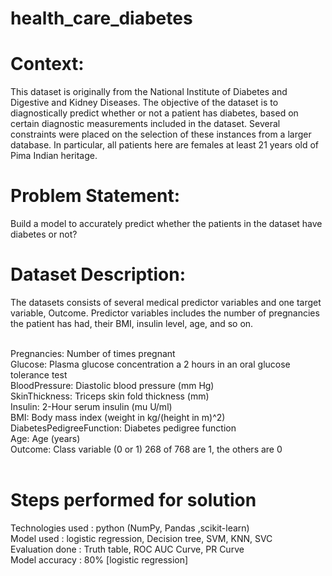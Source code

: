 # health_care_diabetes

# Context:

This dataset is originally from the National Institute of Diabetes and Digestive and Kidney Diseases. The objective of the dataset is to diagnostically predict whether or not a patient has diabetes, based on certain diagnostic measurements included in the dataset. Several constraints were placed on the selection of these instances from a larger database. In particular, all patients here are females at least 21 years old of Pima Indian heritage.

# Problem Statement:

Build a model to accurately predict whether the patients in the dataset have diabetes or not?

# Dataset Description:

The datasets consists of several medical predictor variables and one target variable, Outcome. Predictor variables includes the number of pregnancies the patient has had, their BMI, insulin level, age, and so on.<br><br/>


Pregnancies: Number of times pregnant<br/>
Glucose: Plasma glucose concentration a 2 hours in an oral glucose tolerance test<br/>
BloodPressure: Diastolic blood pressure (mm Hg)<br/>
SkinThickness: Triceps skin fold thickness (mm)<br/>
Insulin: 2-Hour serum insulin (mu U/ml)<br/>
BMI: Body mass index (weight in kg/(height in m)^2)<br/>
DiabetesPedigreeFunction: Diabetes pedigree function<br/>
Age: Age (years)<br/>
Outcome: Class variable (0 or 1) 268 of 768 are 1, the others are 0<br/>
<br/>
# Steps performed for solution<br/>
Technologies used : python (NumPy, Pandas ,scikit-learn)<br/>
Model used        : logistic regression, Decision tree, SVM, KNN, SVC<br/>
Evaluation done   : Truth table, ROC AUC Curve, PR Curve  <br/>
Model accuracy    : 80% [logistic regression]<br/>
